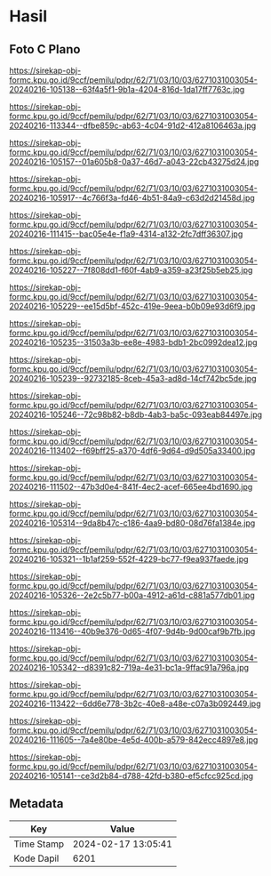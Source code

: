 # Hasil

## Foto C Plano

https://sirekap-obj-formc.kpu.go.id/9ccf/pemilu/pdpr/62/71/03/10/03/6271031003054-20240216-105138--63f4a5f1-9b1a-4204-816d-1da17ff7763c.jpg

https://sirekap-obj-formc.kpu.go.id/9ccf/pemilu/pdpr/62/71/03/10/03/6271031003054-20240216-113344--dfbe859c-ab63-4c04-91d2-412a8106463a.jpg

https://sirekap-obj-formc.kpu.go.id/9ccf/pemilu/pdpr/62/71/03/10/03/6271031003054-20240216-105157--01a605b8-0a37-46d7-a043-22cb43275d24.jpg

https://sirekap-obj-formc.kpu.go.id/9ccf/pemilu/pdpr/62/71/03/10/03/6271031003054-20240216-105917--4c766f3a-fd46-4b51-84a9-c63d2d21458d.jpg

https://sirekap-obj-formc.kpu.go.id/9ccf/pemilu/pdpr/62/71/03/10/03/6271031003054-20240216-111415--bac05e4e-f1a9-4314-a132-2fc7dff36307.jpg

https://sirekap-obj-formc.kpu.go.id/9ccf/pemilu/pdpr/62/71/03/10/03/6271031003054-20240216-105227--7f808dd1-f60f-4ab9-a359-a23f25b5eb25.jpg

https://sirekap-obj-formc.kpu.go.id/9ccf/pemilu/pdpr/62/71/03/10/03/6271031003054-20240216-105229--ee15d5bf-452c-419e-9eea-b0b09e93d6f9.jpg

https://sirekap-obj-formc.kpu.go.id/9ccf/pemilu/pdpr/62/71/03/10/03/6271031003054-20240216-105235--31503a3b-ee8e-4983-bdb1-2bc0992dea12.jpg

https://sirekap-obj-formc.kpu.go.id/9ccf/pemilu/pdpr/62/71/03/10/03/6271031003054-20240216-105239--92732185-8ceb-45a3-ad8d-14cf742bc5de.jpg

https://sirekap-obj-formc.kpu.go.id/9ccf/pemilu/pdpr/62/71/03/10/03/6271031003054-20240216-105246--72c98b82-b8db-4ab3-ba5c-093eab84497e.jpg

https://sirekap-obj-formc.kpu.go.id/9ccf/pemilu/pdpr/62/71/03/10/03/6271031003054-20240216-113402--f69bff25-a370-4df6-9d64-d9d505a33400.jpg

https://sirekap-obj-formc.kpu.go.id/9ccf/pemilu/pdpr/62/71/03/10/03/6271031003054-20240216-111502--47b3d0e4-841f-4ec2-acef-665ee4bd1690.jpg

https://sirekap-obj-formc.kpu.go.id/9ccf/pemilu/pdpr/62/71/03/10/03/6271031003054-20240216-105314--9da8b47c-c186-4aa9-bd80-08d76fa1384e.jpg

https://sirekap-obj-formc.kpu.go.id/9ccf/pemilu/pdpr/62/71/03/10/03/6271031003054-20240216-105321--1b1af259-552f-4229-bc77-f9ea937faede.jpg

https://sirekap-obj-formc.kpu.go.id/9ccf/pemilu/pdpr/62/71/03/10/03/6271031003054-20240216-105326--2e2c5b77-b00a-4912-a61d-c881a577db01.jpg

https://sirekap-obj-formc.kpu.go.id/9ccf/pemilu/pdpr/62/71/03/10/03/6271031003054-20240216-113416--40b9e376-0d65-4f07-9d4b-9d00caf9b7fb.jpg

https://sirekap-obj-formc.kpu.go.id/9ccf/pemilu/pdpr/62/71/03/10/03/6271031003054-20240216-105342--d8391c82-719a-4e31-bc1a-9ffac91a796a.jpg

https://sirekap-obj-formc.kpu.go.id/9ccf/pemilu/pdpr/62/71/03/10/03/6271031003054-20240216-113422--6dd6e778-3b2c-40e8-a48e-c07a3b092449.jpg

https://sirekap-obj-formc.kpu.go.id/9ccf/pemilu/pdpr/62/71/03/10/03/6271031003054-20240216-111605--7a4e80be-4e5d-400b-a579-842ecc4897e8.jpg

https://sirekap-obj-formc.kpu.go.id/9ccf/pemilu/pdpr/62/71/03/10/03/6271031003054-20240216-105141--ce3d2b84-d788-42fd-b380-ef5cfcc925cd.jpg


## Metadata

| Key        | Value               |
| ---------- | ------------------- |
| Time Stamp | 2024-02-17 13:05:41 |
| Kode Dapil | 6201                |



